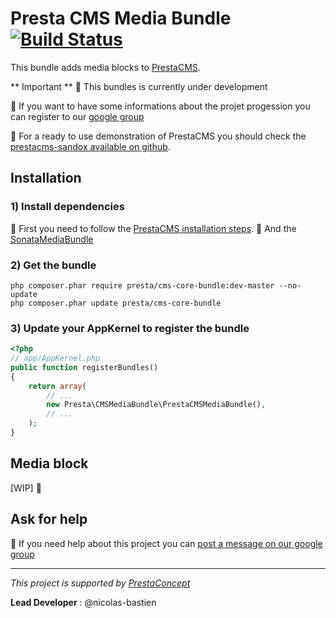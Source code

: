 Presta CMS Media Bundle  [![Build Status](https://secure.travis-ci.org/prestaconcept/PrestaCMSMediaBundle.png?branch=master)](http://travis-ci.org/prestaconcept/PrestaCMSMediaBundle)
=============

This bundle adds media blocks to [PrestaCMS][1].

** Important ** :construction: This bundles is currently under development

:speech_balloon: If you want to have some informations about the projet progession you can register to our [google group][3]

:book: For a ready to use demonstration of PrestaCMS you should check the [prestacms-sandox available on github]().

## Installation ##

### 1) Install dependencies

:book: First you need to follow the [PrestaCMS installation steps][1].
:book: And the [SonataMediaBundle][4]

### 2) Get the bundle

    php composer.phar require presta/cms-core-bundle:dev-master --no-update
    php composer.phar update presta/cms-core-bundle

### 3) Update your AppKernel to register the bundle

```php
<?php
// app/AppKernel.php
public function registerBundles()
{
    return array(
        // ...
        new Presta\CMSMediaBundle\PrestaCMSMediaBundle(),
        // ...
    );
}
```

## Media block

[WIP] :construction:

## Ask for help ##

:speech_balloon: If you need help about this project you can [post a message on our google group][3]



---

*This project is supported by [PrestaConcept](http://www.prestaconcept.net)*

**Lead Developer** : @nicolas-bastien

[1]: https://github.com/prestaconcept/PrestaCMSCoreBundle
[2]: https://github.com/prestaconcept/prestacms-sandbox
[3]: https://groups.google.com/forum/?hl=fr&fromgroups#!forum/prestacms-devs
[4]: http://sonata-project.org/bundles/media/master/doc/reference/installation.html
